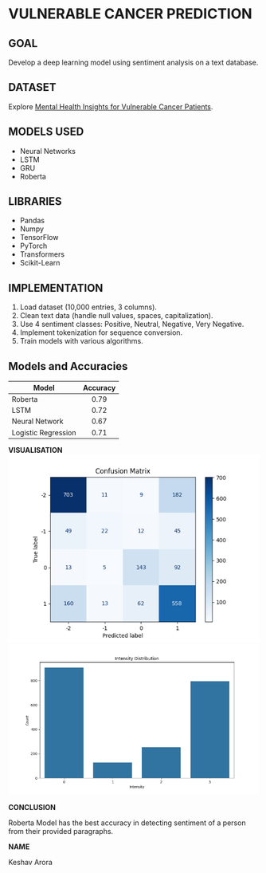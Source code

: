 # VULNERABLE CANCER PREDICTION

## GOAL
Develop a deep learning model using sentiment analysis on a text database.

## DATASET
Explore [Mental Health Insights for Vulnerable Cancer Patients](https://www.kaggle.com/datasets/irinhoque/mental-health-insights-vulnerable-cancer-patients).

## MODELS USED
- Neural Networks
- LSTM
- GRU
- Roberta 

## LIBRARIES
- Pandas
- Numpy
- TensorFlow
- PyTorch
- Transformers
- Scikit-Learn

## IMPLEMENTATION
1. Load dataset (10,000 entries, 3 columns).
2. Clean text data (handle null values, spaces, capitalization).
3. Use 4 sentiment classes: Positive, Neutral, Negative, Very Negative.
4. Implement tokenization for sequence conversion.
5. Train models with various algorithms.

## Models and Accuracies

| Model             | Accuracy   | 
| ----------------- |:----------:| 
| Roberta           | 0.79       |                    
| LSTM              | 0.72       |                    
| Neural Network    | 0.67       |                    
| Logistic Regression| 0.71      |                    

**VISUALISATION**
![Alt Text](./Images/confusion_matrix.png)
![Alt Text](./Images/intensity.png)

**CONCLUSION**

Roberta Model has the best accuracy in detecting sentiment of a person from their provided paragraphs.

**NAME**

Keshav Arora
